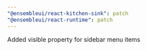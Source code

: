 ```yaml
---
"@ensembleui/react-kitchen-sink": patch
"@ensembleui/react-runtime": patch
---
```


Added visible property for sidebar menu items
